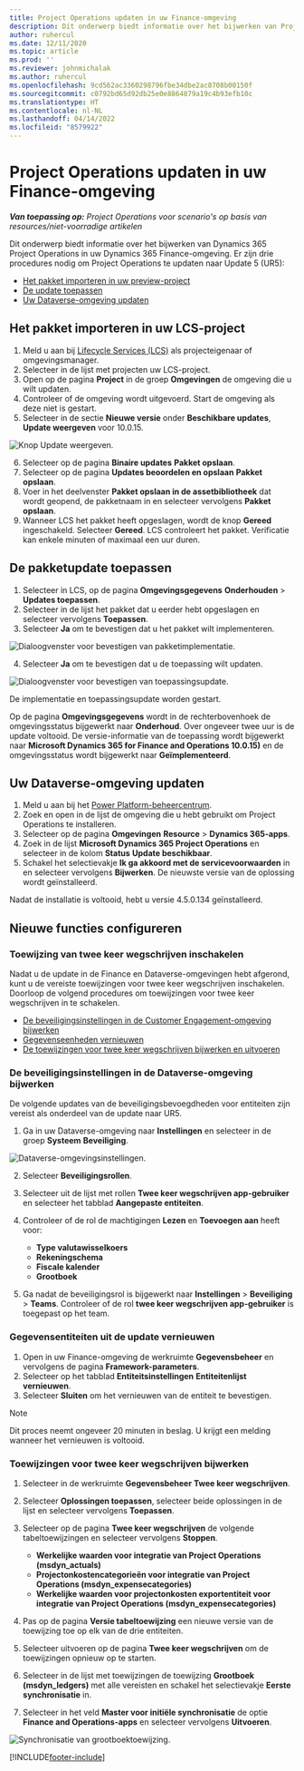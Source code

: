 ```yaml
---
title: Project Operations updaten in uw Finance-omgeving
description: Dit onderwerp biedt informatie over het bijwerken van Project Operations in uw Dynamics 365 Finance-omgeving.
author: ruhercul
ms.date: 12/11/2020
ms.topic: article
ms.prod: ''
ms.reviewer: johnmichalak
ms.author: ruhercul
ms.openlocfilehash: 9cd562ac3360298796fbe34dbe2ac8708b00150f
ms.sourcegitcommit: c0792bd65d92db25e0e8864879a19c4b93efb10c
ms.translationtype: HT
ms.contentlocale: nl-NL
ms.lasthandoff: 04/14/2022
ms.locfileid: "8579922"
---
```

# <a name="update-project-operations-in-your-finance-environment"></a>Project Operations updaten in uw Finance-omgeving

_**Van toepassing op:** Project Operations voor scenario's op basis van resources/niet-voorradige artikelen_


Dit onderwerp biedt informatie over het bijwerken van Dynamics 365 Project Operations in uw Dynamics 365 Finance-omgeving. Er zijn drie procedures nodig om Project Operations te updaten naar Update 5 (UR5):

- [Het pakket importeren in uw preview-project](#import)
- [De update toepassen](#apply)
- [Uw Dataverse-omgeving updaten](#update)

## <a name="import-the-package-into-your-lcs-project"></a><a name="import"></a>Het pakket importeren in uw LCS-project

1. Meld u aan bij [Lifecycle Services (LCS)](https://lcs.dynamics.com/) als projecteigenaar of omgevingsmanager.
2. Selecteer in de lijst met projecten uw LCS-project.
3. Open op de pagina **Project** in de groep **Omgevingen** de omgeving die u wilt updaten.
4. Controleer of de omgeving wordt uitgevoerd. Start de omgeving als deze niet is gestart.
5. Selecteer in de sectie **Nieuwe versie** onder **Beschikbare updates**, **Update weergeven** voor 10.0.15.

![Knop Update weergeven.](media/view-update.png)

6. Selecteer op de pagina **Binaire updates** **Pakket opslaan**.
7. Selecteer op de pagina **Updates beoordelen en opslaan** **Pakket opslaan**.
8. Voer in het deelvenster **Pakket opslaan in de assetbibliotheek** dat wordt geopend, de pakketnaam in en selecteer vervolgens **Pakket opslaan**.
9. Wanneer LCS het pakket heeft opgeslagen, wordt de knop **Gereed** ingeschakeld. Selecteer **Gereed**. LCS controleert het pakket. Verificatie kan enkele minuten of maximaal een uur duren.


## <a name="apply-the-package-update"></a><a name="apply"></a>De pakketupdate toepassen

1. Selecteer in LCS, op de pagina **Omgevingsgegevens** **Onderhouden** > **Updates toepassen**.
2. Selecteer in de lijst het pakket dat u eerder hebt opgeslagen en selecteer vervolgens **Toepassen**.
3. Selecteer **Ja** om te bevestigen dat u het pakket wilt implementeren.

![Dialoogvenster voor bevestigen van pakketimplementatie.](media/confirm-package-deployment.png)

4. Selecteer **Ja** om te bevestigen dat u de toepassing wilt updaten.

![Dialoogvenster voor bevestigen van toepassingsupdate.](media/confirm-application-update.png)

De implementatie en toepassingsupdate worden gestart. 

Op de pagina **Omgevingsgegevens** wordt in de rechterbovenhoek de omgevingsstatus bijgewerkt naar **Onderhoud**. Over ongeveer twee uur is de update voltooid. De versie-informatie van de toepassing wordt bijgewerkt naar **Microsoft Dynamics 365 for Finance and Operations 10.0.15)** en de omgevingsstatus wordt bijgewerkt naar **Geïmplementeerd**.


## <a name="update-your-dataverse-environment"></a><a name="update"></a>Uw Dataverse-omgeving updaten

1. Meld u aan bij het [Power Platform-beheercentrum](https://admin.powerplatform.com/).
2. Zoek en open in de lijst de omgeving die u hebt gebruikt om Project Operations te installeren.
3. Selecteer op de pagina **Omgevingen** **Resource** > **Dynamics 365-apps**.
4. Zoek in de lijst **Microsoft Dynamics 365 Project Operations** en selecteer in de kolom **Status** **Update beschikbaar**.
5. Schakel het selectievakje **Ik ga akkoord met de servicevoorwaarden** in en selecteer vervolgens **Bijwerken**. De nieuwste versie van de oplossing wordt geïnstalleerd.

Nadat de installatie is voltooid, hebt u versie 4.5.0.134 geïnstalleerd.

## <a name="configure-new-features"></a>Nieuwe functies configureren

### <a name="enable-dual-write-mapping"></a>Toewijzing van twee keer wegschrijven inschakelen

Nadat u de update in de Finance en Dataverse-omgevingen hebt afgerond, kunt u de vereiste toewijzingen voor twee keer wegschrijven inschakelen. Doorloop de volgend procedures om toewijzingen voor twee keer wegschrijven in te schakelen.

- [De beveiligingsinstellingen in de Customer Engagement-omgeving bijwerken](#security)
- [Gegevenseenheden vernieuwen](#refresh)
- [De toewijzingen voor twee keer wegschrijven bijwerken en uitvoeren](#run)

### <a name="update-security-settings-on-the-dataverse-environment"></a><a name="security"></a>De beveiligingsinstellingen in de Dataverse-omgeving bijwerken

De volgende updates van de beveiligingsbevoegdheden voor entiteiten zijn vereist als onderdeel van de update naar UR5.

1. Ga in uw Dataverse-omgeving naar **Instellingen** en selecteer in de groep **Systeem** **Beveiliging**.

![Dataverse-omgevingsinstellingen.](media/Picture21.png)

2. Selecteer **Beveiligingsrollen**.
3. Selecteer uit de lijst met rollen **Twee keer wegschrijven app-gebruiker** en selecteer het tabblad **Aangepaste entiteiten**. 
4. Controleer of de rol de machtigingen **Lezen** en **Toevoegen aan** heeft voor:

      - **Type valutawisselkoers**
      - **Rekeningschema** 
      - **Fiscale kalender** 
      - **Grootboek**

5. Ga nadat de beveiligingsrol is bijgewerkt naar **Instellingen** > **Beveiliging** > **Teams**. Controleer of de rol **twee keer wegschrijven app-gebruiker** is toegepast op het team. 

### <a name="refresh-data-entities-from-the-update"></a><a name="refresh"></a>Gegevensentiteiten uit de update vernieuwen

1. Open in uw Finance-omgeving de werkruimte **Gegevensbeheer** en vervolgens de pagina **Framework-parameters**.
2. Selecteer op het tabblad **Entiteitsinstellingen** **Entiteitenlijst vernieuwen**.
3. Selecteer **Sluiten** om het vernieuwen van de entiteit te bevestigen.

 > [!NOTE]
 > Dit proces neemt ongeveer 20 minuten in beslag. U krijgt een melding wanneer het vernieuwen is voltooid.

### <a name="update-dual-write-mappings"></a><a name="run"></a>Toewijzingen voor twee keer wegschrijven bijwerken

1. Selecteer in de werkruimte **Gegevensbeheer** **Twee keer wegschrijven**.
2. Selecteer **Oplossingen toepassen**, selecteer beide oplossingen in de lijst en selecteer vervolgens **Toepassen**.
3. Selecteer op de pagina **Twee keer wegschrijven** de volgende tabeltoewijzingen en selecteer vervolgens **Stoppen**.

    - **Werkelijke waarden voor integratie van Project Operations (msdyn_actuals)**
    - **Projectonkostencategorieën voor integratie van Project Operations (msdyn_expensecategories)**
    - **Werkelijke waarden voor projectonkosten exportentiteit voor integratie van Project Operations (msdyn_expensecategories)**

4. Pas op de pagina **Versie tabeltoewijzing** een nieuwe versie van de toewijzing toe op elk van de drie entiteiten.
5. Selecteer uitvoeren op de pagina **Twee keer wegschrijven** om de toewijzingen opnieuw op te starten.
6. Selecteer in de lijst met toewijzingen de toewijzing **Grootboek (msdyn_ledgers)** met alle vereisten en schakel het selectievakje **Eerste synchronisatie** in. 
7. Selecteer in het veld **Master voor initiële synchronisatie** de optie **Finance and Operations-apps** en selecteer vervolgens **Uitvoeren**.
 
 ![Synchronisatie van grootboektoewijzing.](media/DW6.png)
 


[!INCLUDE[footer-include](../includes/footer-banner.md)]